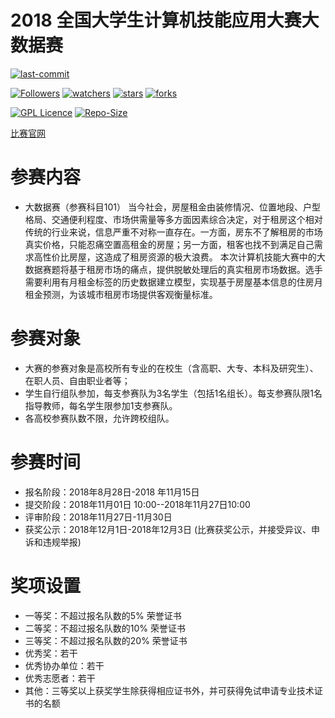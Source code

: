 # 2018 全国大学生计算机技能应用大赛大数据赛

[![last-commit](https://img.shields.io/github/last-commit/lurchycc/My-competition-and-apples-)](../../../graphs/commit-activity)

[![Followers](https://img.shields.io/github/followers/lurchycc?style=social)](https://github.com/lurchycc?tab=followers)
[![watchers](https://img.shields.io/github/watchers/lurchycc/My-competition-and-apples-?style=social)](../../../watchers)
[![stars](https://img.shields.io/github/stars/lurchycc/My-competition-and-apples-?style=social)](../../../stargazers)
[![forks](https://img.shields.io/github/forks/lurchycc/My-competition-and-apples-?style=social)](../../../network/members)

[![GPL Licence](https://img.shields.io/badge/license-GPL-blue)](https://opensource.org/licenses/GPL-3.0/)
[![Repo-Size](https://img.shields.io/github/repo-size/lurchycc/My-competition-and-apples-.svg)](../../../archive/master.zip)

[比赛官网](http://2018.cnccac.com/)

# 参赛内容

- 大数据赛（参赛科目101） 当今社会，房屋租金由装修情况、位置地段、户型格局、交通便利程度、市场供需量等多方面因素综合决定，对于租房这个相对传统的行业来说，信息严重不对称一直存在。一方面，房东不了解租房的市场真实价格，只能忍痛空置高租金的房屋；另一方面，租客也找不到满足自己需求高性价比房屋，这造成了租房资源的极大浪费。
本次计算机技能大赛中的大数据赛题将基于租房市场的痛点，提供脱敏处理后的真实租房市场数据。选手需要利用有月租金标签的历史数据建立模型，实现基于房屋基本信息的住房月租金预测，为该城市租房市场提供客观衡量标准。

# 参赛对象
- 大赛的参赛对象是高校所有专业的在校生（含高职、大专、本科及研究生）、在职人员、自由职业者等；
- 学生自行组队参加，每支参赛队为3名学生（包括1名组长）。每支参赛队限1名指导教师，每名学生限参加1支参赛队。
- 各高校参赛队数不限，允许跨校组队。

# 参赛时间

-  报名阶段：2018年8月28日-2018 年11月15日
-  提交阶段：2018年11月01日 10:00--2018年11月27日10:00
-  评审阶段：2018年11月27日-11月30日
-  获奖公示：2018年12月1日-2018年12月3日 (比赛获奖公示，并接受异议、申诉和违规举报)

# 奖项设置

- 一等奖：不超过报名队数的5% 荣誉证书
- 二等奖：不超过报名队数的10% 荣誉证书
- 三等奖：不超过报名队数的20% 荣誉证书
- 优秀奖：若干
- 优秀协办单位：若干
- 优秀志愿者：若干
- 其他：三等奖以上获奖学生除获得相应证书外，并可获得免试申请专业技术证书的名额
